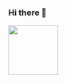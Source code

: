 ### Hi there 👋


<a><img align="center" src="https://giphy.com/gifs/matrix-binary-code-PTBVMsYIOB0SBP4MVe" height="100" /></a>



<!--
**AvocadoCoding/AvocadoCoding** is a ✨ _special_ ✨ repository because its `README.md` (this file) appears on your GitHub profile.

Here are some ideas to get you started:

- 🔭 I’m currently working on ...
- 🌱 I’m currently learning ...
- 👯 I’m looking to collaborate on ...
- 🤔 I’m looking for help with ...
- 💬 Ask me about ...
- 📫 How to reach me: ...
- 😄 Pronouns: ...
- ⚡ Fun fact: ...
-->
